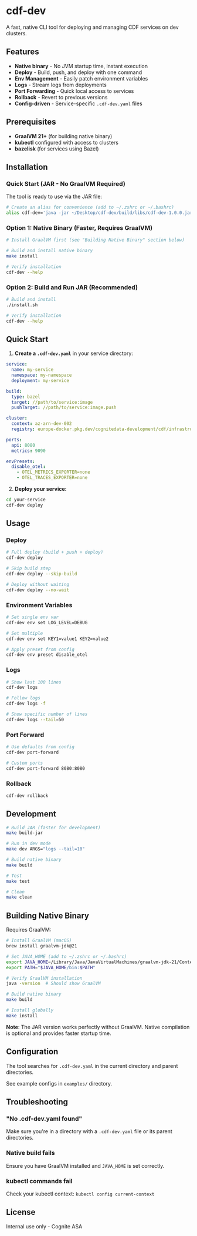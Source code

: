 # cdf-dev

A fast, native CLI tool for deploying and managing CDF services on dev clusters.

## Features

- **Native binary** - No JVM startup time, instant execution
- **Deploy** - Build, push, and deploy with one command
- **Env Management** - Easily patch environment variables
- **Logs** - Stream logs from deployments
- **Port Forwarding** - Quick local access to services
- **Rollback** - Revert to previous versions
- **Config-driven** - Service-specific `.cdf-dev.yaml` files

## Prerequisites

- **GraalVM 21+** (for building native binary)
- **kubectl** configured with access to clusters
- **bazelisk** (for services using Bazel)

## Installation

### Quick Start (JAR - No GraalVM Required)

The tool is ready to use via the JAR file:

```bash
# Create an alias for convenience (add to ~/.zshrc or ~/.bashrc)
alias cdf-dev='java -jar ~/Desktop/cdf-dev/build/libs/cdf-dev-1.0.0.jar'
```

### Option 1: Native Binary (Faster, Requires GraalVM)

```bash
# Install GraalVM first (see "Building Native Binary" section below)

# Build and install native binary
make install

# Verify installation
cdf-dev --help
```

### Option 2: Build and Run JAR (Recommended)

```bash
# Build and install
./install.sh

# Verify installation
cdf-dev --help
```

## Quick Start

1. **Create a `.cdf-dev.yaml`** in your service directory:

```yaml
service:
  name: my-service
  namespace: my-namespace
  deployment: my-service

build:
  type: bazel
  target: //path/to/service:image
  pushTarget: //path/to/service:image.push

cluster:
  context: az-arn-dev-002
  registry: europe-docker.pkg.dev/cognitedata-development/cdf/infrastructure

ports:
  api: 8080
  metrics: 9090

envPresets:
  disable_otel:
    - OTEL_METRICS_EXPORTER=none
    - OTEL_TRACES_EXPORTER=none
```

2. **Deploy your service:**

```bash
cd your-service
cdf-dev deploy
```

## Usage

### Deploy
```bash
# Full deploy (build + push + deploy)
cdf-dev deploy

# Skip build step
cdf-dev deploy --skip-build

# Deploy without waiting
cdf-dev deploy --no-wait
```

### Environment Variables
```bash
# Set single env var
cdf-dev env set LOG_LEVEL=DEBUG

# Set multiple
cdf-dev env set KEY1=value1 KEY2=value2

# Apply preset from config
cdf-dev env preset disable_otel
```

### Logs
```bash
# Show last 100 lines
cdf-dev logs

# Follow logs
cdf-dev logs -f

# Show specific number of lines
cdf-dev logs --tail=50
```

### Port Forward
```bash
# Use defaults from config
cdf-dev port-forward

# Custom ports
cdf-dev port-forward 8080:8080
```

### Rollback
```bash
cdf-dev rollback
```

## Development

```bash
# Build JAR (faster for development)
make build-jar

# Run in dev mode
make dev ARGS="logs --tail=10"

# Build native binary
make build

# Test
make test

# Clean
make clean
```

## Building Native Binary

Requires GraalVM:

```bash
# Install GraalVM (macOS)
brew install graalvm-jdk@21

# Set JAVA_HOME (add to ~/.zshrc or ~/.bashrc)
export JAVA_HOME=/Library/Java/JavaVirtualMachines/graalvm-jdk-21/Contents/Home
export PATH="$JAVA_HOME/bin:$PATH"

# Verify GraalVM installation
java -version  # Should show GraalVM

# Build native binary
make build

# Install globally
make install
```

**Note**: The JAR version works perfectly without GraalVM. Native compilation is optional and provides faster startup time.

## Configuration

The tool searches for `.cdf-dev.yaml` in the current directory and parent directories.

See example configs in `examples/` directory.

## Troubleshooting

### "No .cdf-dev.yaml found"
Make sure you're in a directory with a `.cdf-dev.yaml` file or its parent directories.

### Native build fails
Ensure you have GraalVM installed and `JAVA_HOME` is set correctly.

### kubectl commands fail
Check your kubectl context: `kubectl config current-context`

## License

Internal use only - Cognite ASA
